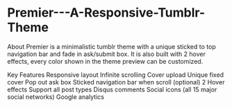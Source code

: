 # Premier---A-Responsive-Tumblr-Theme

About
Premier is a minimalistic tumblr theme with a unique sticked to top navigation bar and fade in ask/submit box. It is also built with 2 hover effects, every color shown in the theme preview can be customized.

Key Features
Responsive layout
Infinite scrolling
Cover upload
Unique fixed cover
Pop out ask box
Sticked navigation bar when scroll (optional)
2 Hover effects
Support all post types
Disqus comments
Social icons (all 15 major social networks)
Google analytics
